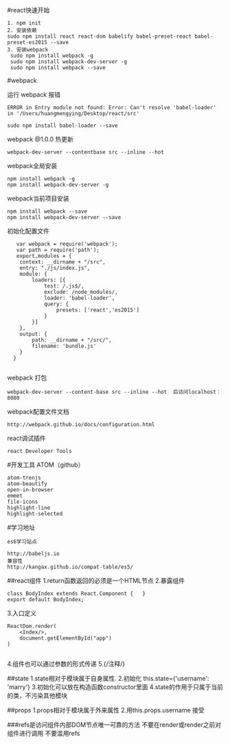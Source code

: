 #react快速开始

    1. npm init 
    2. 安装依赖
    sudo npm install react react-dom babelify babel-preset-react babel-preset-es2015 --save
    3. 安装webpack
     sudo npm install webpack -g
     sudo npm install webpack-dev-server -g
     sudo npm install webpack --save
     
 #webpack

运行 webpack 报错 

    ERROR in Entry module not found: Error: Can't resolve 'babel-loader' in '/Users/huangmengying/Desktop/react/src'
    
    sudo npm install babel-loader --save
    
    
webpack @1.0.0 热更新

    webpack-dev-server --contentbase src --inline --hot
    
webpack全局安装
    
    npm install webpack -g
    npm install webpack-dev-server -g
    
webpack当前项目安装

    npm install webpack --save
    npm install webpack-dev-server --save
    
初始化配置文件
```
   var webpack = require('webpack');
   var path = require('path');
   export.modules = {
    context: __dirname + "/src",
    entry: "./js/index.js",
    module: {
        loaders: [{
            test: /.js$/,
            exclude: /node_modules/,
            loader: 'babel-loader',
            query: {
                presets: ['react','es2015']
            }
        }]
    },
    output: {
        path: __dirname + "/src/",
        filename: 'bundle.js'
    }
  }
    
```
  
webpack 打包

    webpack-dev-server --content-base src --inline --hot  后访问localhost：8080 

webpack配置文件文档

    http://webpack.github.io/docs/configuration.html
    
react调试插件 

    react Developer Tools

#开发工具  ATOM（github）

    atom-trenjs
    atom-beautify
    open-in-browser
    emmet
    file-icons
    highlight-line
    highlight-selected
    
#学习地址    
    
    es6学习站点
        
    http://babeljs.io  
    兼容性     
    http://kangax.github.io/compat-table/es5/

##react组件
1.return函数返回的必须是一个HTML节点
2.暴露组件
```
class BodyIndex extends React.Component {   }
export default BodyIndex;

```

3.入口定义

```
ReactDom.render(
    <Index/>,
    document.getElementById("app")
)
 
```   

4.组件也可以通过参数的形式传递
5.{/注释/}

##state
1.state相对于模块属于自身属性.
2.初始化 this.state={'username': 'marry'}
3.初始化可以放在构造函数constructor里面
4.state的作用于只属于当前的类，不污染其他模块

##props
1.props相对于模块属于外来属性
2.用this.props.username 接受


###refs是访问组件内部DOM节点唯一可靠的方法
   不要在render或render之前对组件进行调用
   不要滥用refs 
